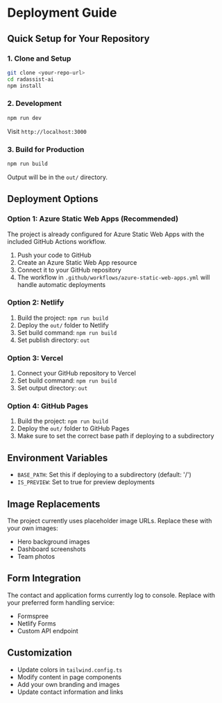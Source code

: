 # Deployment Guide

## Quick Setup for Your Repository

### 1. Clone and Setup
```bash
git clone <your-repo-url>
cd radassist-ai
npm install
```

### 2. Development
```bash
npm run dev
```
Visit `http://localhost:3000`

### 3. Build for Production
```bash
npm run build
```
Output will be in the `out/` directory.

## Deployment Options

### Option 1: Azure Static Web Apps (Recommended)
The project is already configured for Azure Static Web Apps with the included GitHub Actions workflow.

1. Push your code to GitHub
2. Create an Azure Static Web App resource
3. Connect it to your GitHub repository
4. The workflow in `.github/workflows/azure-static-web-apps.yml` will handle automatic deployments

### Option 2: Netlify
1. Build the project: `npm run build`
2. Deploy the `out/` folder to Netlify
3. Set build command: `npm run build`
4. Set publish directory: `out`

### Option 3: Vercel
1. Connect your GitHub repository to Vercel
2. Set build command: `npm run build`
3. Set output directory: `out`

### Option 4: GitHub Pages
1. Build the project: `npm run build`
2. Deploy the `out/` folder to GitHub Pages
3. Make sure to set the correct base path if deploying to a subdirectory

## Environment Variables
- `BASE_PATH`: Set this if deploying to a subdirectory (default: '/')
- `IS_PREVIEW`: Set to true for preview deployments

## Image Replacements
The project currently uses placeholder image URLs. Replace these with your own images:
- Hero background images
- Dashboard screenshots
- Team photos

## Form Integration
The contact and application forms currently log to console. Replace with your preferred form handling service:
- Formspree
- Netlify Forms
- Custom API endpoint

## Customization
- Update colors in `tailwind.config.ts`
- Modify content in page components
- Add your own branding and images
- Update contact information and links